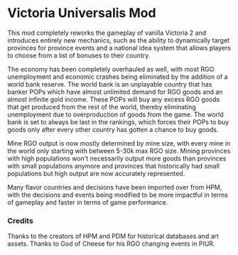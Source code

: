 # Victoria Universalis Mod

This mod completely reworks the gameplay of vanilla Victoria 2 and introduces entirely new mechanics, such as the ability to dynamically target provinces for province events and a national idea system that allows players to choose from a list of bonuses to their country.

The economy has been completely overhauled as well, with most RGO unemployment and economic crashes being eliminated by the addition of a world bank reserve. The world bank is an unplayable country that has banker POPs which have almost unlimited demand for RGO goods and an almost infinite gold income. These POPs will buy any excess RGO goods that get produced from the rest of the world, thereby eliminating unemployment due to overproduction of goods from the game. The world bank is set to always be last in the rankings, which forces their POPs to buy goods only after every other country has gotten a chance to buy goods.

Mine RGO output is now mostly determined by mine size, with every mine in the world only starting with between 5-30k max RGO size. Mining provinces with high populations won't necessarily output more goods than provinces with small populations anymore and provinces that historically had small populations but high output are now accurately represented.

Many flavor countries and decisions have been imported over from HPM, with the decisions and events being modified to be more impactful in terms of gameplay and faster in terms of game performance.


### Credits

Thanks to the creators of HPM and PDM for historical databases and art assets. Thanks to God of Cheese for his RGO changing events in PIUR.
